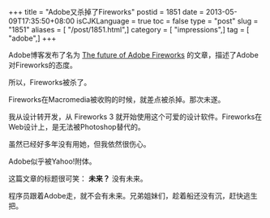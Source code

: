 +++
title = "Adobe又杀掉了Fireworks"
postid = 1851
date = 2013-05-09T17:35:50+08:00
isCJKLanguage = true
toc = false
type = "post"
slug = "1851"
aliases = [ "/post/1851.html",]
category = [ "impressions",]
tag = [ "adobe",]
+++


Adobe博客发布了名为 [The future of Adobe Fireworks](http://blogs.adobe.com/fireworks/2013/05/the-future-of-adobe-fireworks.html) 的文章，描述了Adobe对Fireworks的态度。

所以，Fireworks被杀了。

Fireworks在Macromedia被收购的时候，就差点被杀掉。那次未遂。

我从设计转开发，从 Fireworks 3 就开始使用这个可爱的设计软件。Fireworks在Web设计上，是无法被Photoshop替代的。

虽然已经好多年没有用她，但我依然很伤心。

Adobe似乎被Yahoo!附体。

这篇文章的标题很可笑： **未来？** 没有未来。

程序员跟着Adobe走，就不会有未来。兄弟姐妹们，趁着船还没有沉，赶快逃生把。

